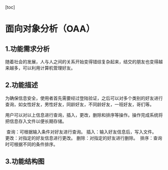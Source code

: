 [toc]

# 面向对象分析（OAA）

## 1.功能需求分析

​	随着社会的发展，人与人之间的关系开始变得错综复杂起来，结交的朋友也变得越来越多，可以利用计算机管理好友。

## 2.功能描述

​	为确保信息安全，使用者首先需要经过登陆验证，之后可以对多个类别的好友进行查询，如女性好友，男性好友，同龄好友，不同龄好友，一班好友，哥们等。

​	用户可以对以上信息进行查询，插入，更改，删除和排序等操作。操作完成系统将把信息存入文件以便长期存储。

​	查询：可根据输入条件对好友进行查询。
​	插入：输入好友信息后，写入文件。
​	更改：对指定的好友信息进行更改。
​	删除：对指定的好友进行删除。
​	排序：查询时可根据不同的条件排序。

## 3.功能结构图



